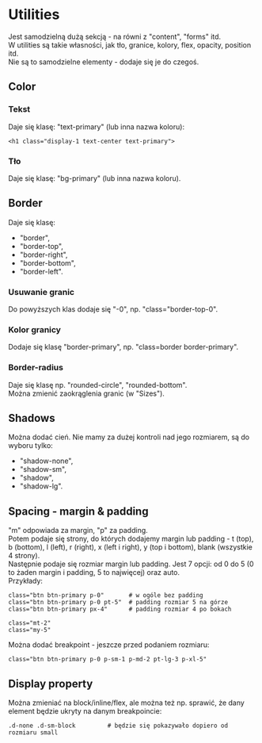 # Utilities  
Jest samodzielną dużą sekcją - na równi z "content", "forms" itd.  
W utilities są takie własności, jak tło, granice, kolory, flex, opacity, position itd.  
Nie są to samodzielne elementy - dodaje się je do czegoś.  
  
  
## Color  
### Tekst  
Daje się klasę: "text-primary" (lub inna nazwa koloru):  
```
<h1 class="display-1 text-center text-primary">
```
  
### Tło  
Daje się klasę: "bg-primary" (lub inna nazwa koloru).  
  
  
## Border  
Daje się klasę:  
- "border",  
- "border-top",  
- "border-right",  
- "border-bottom",  
- "border-left".  
  
### Usuwanie granic  
Do powyższych klas dodaje się "-0", np. "class="border-top-0".  
  
### Kolor granicy  
Dodaje się klasę "border-primary", np. "class=border border-primary".  
  
### Border-radius  
Daje się klasę np. "rounded-circle", "rounded-bottom".  
Można zmienić zaokrąglenia granic (w "Sizes").  
  
  
## Shadows  
Można dodać cień. Nie mamy za dużej kontroli nad jego rozmiarem, są do wyboru tylko:  
- "shadow-none",  
- "shadow-sm",  
- "shadow",  
- "shadow-lg".  
  
  
## Spacing - margin & padding  
"m" odpowiada za margin, "p" za padding.  
Potem podaje się strony, do których dodajemy margin lub padding - t (top), b (bottom), l (left), r (right), x (left i right), y (top i bottom), blank (wszystkie 4 strony).  
Następnie podaje się rozmiar margin lub padding. Jest 7 opcji: od 0 do 5 (0 to żaden margin i padding, 5 to najwięcej) oraz auto.  
Przykłady:  
```
class="btn btn-primary p-0"       # w ogóle bez padding
class="btn btn-primary p-0 pt-5"  # padding rozmiar 5 na górze
class="btn btn-primary px-4"      # padding rozmiar 4 po bokach

class="mt-2"
class="my-5"
```
  
Można dodać breakpoint - jeszcze przed podaniem rozmiaru:  
```
class="btn btn-primary p-0 p-sm-1 p-md-2 pt-lg-3 p-xl-5"
```
  
  
## Display property  
Można zmieniać na block/inline/flex, ale można też np. sprawić, że dany element będzie ukryty na danym breakpoincie:  
```
.d-none .d-sm-block         # będzie się pokazywało dopiero od rozmiaru small
```



 
